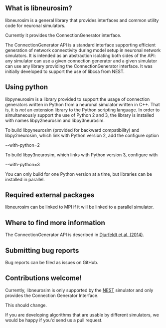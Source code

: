 ## What is libneurosim?

libneurosim is a general library that provides interfaces and common
utility code for neuronal simulators.

Currently it provides the ConnectionGenerator interface.

The ConnectionGenerator API is a standard interface supporting
efficient generation of network connectivity during model setup in
neuronal network simulators. It is intended as an abstraction
isolating both sides of the API: any simulator can use a given
connection generator and a given simulator can use any library
providing the ConnectionGenerator interface. It was initially
developed to support the use of libcsa from NEST.

## Using python

libpyneurosim is a library provided to support the usage of connection
generators written in Python from a neuronal simulator written in
C++. That is, it is *not* an extension library to the Python scripting
language. In order to simultaneously support the use of Python 2 and
3, the library is installed with names libpy2neurosim and
libpy3neurosim.

To build libpyneurosim (provided for backward compatibility) and
libpy2neurosim, which link with Python version 2, add the configure
option

  --with-python=2

To build libpy3neurosim, which links with Python version 3, configure
with

  --with-python=3

You can only build for one Python version at a time, but libraries can
be installed in parallel.

## Required external packages

libneurosim can be linked to MPI if it will be linked to a parallel
simulator.

## Where to find more information

The ConnectionGenerator API is described in
[Djurfeldt et al. (2014)](http://dx.doi.org/10.3389/fninf.2014.00043).

## Submitting bug reports

Bug reports can be filed as issues on GitHub.

## Contributions welcome!

Currently, libneurosim is only supported by the
[NEST](http://github.com/nest/nest-simulator) simulator and only
provides the Connection Generator Interface.

This should change.

If you are developing algorithms that are usable by different
simulators, we would be happy if you'd send us a pull request.
